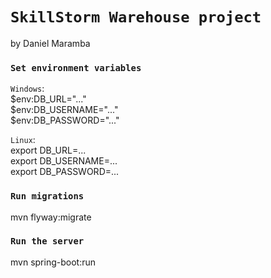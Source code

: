 # `SkillStorm Warehouse project`
by Daniel Maramba

### `Set environment variables`

`Windows`: \
$env:DB_URL="..." \
$env:DB_USERNAME="..." \
$env:DB_PASSWORD="..."

`Linux`: \
export DB_URL=... \
export DB_USERNAME=... \
export DB_PASSWORD=...

### `Run migrations`

mvn flyway:migrate

### `Run the server`

mvn spring-boot:run
